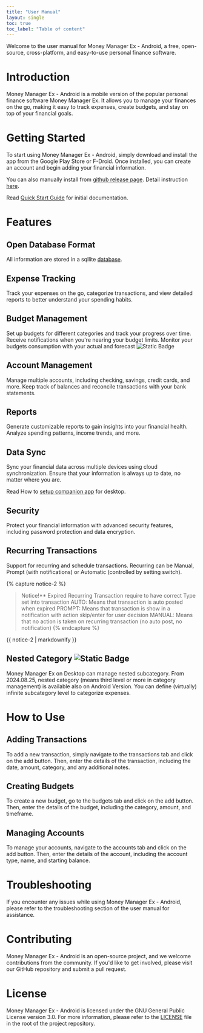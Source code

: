 ```yaml
---
title: "User Manual"
layout: single
toc: true
toc_label: "Table of content"
---
```


Welcome to the user manual for Money Manager Ex - Android, a free, open-source, cross-platform, and easy-to-use personal finance software.


# Introduction

Money Manager Ex - Android is a mobile version of the popular personal finance software Money Manager Ex. It allows you to manage your finances on the go, making it easy to track expenses, create budgets, and stay on top of your financial goals.

# Getting Started

To start using Money Manager Ex - Android, simply download and install the app from the Google Play Store or F-Droid. Once installed, you can create an account and begin adding your financial information.

You can also manually install from [github release page](https://github.com/moneymanagerex/android-money-manager-ex/releases/latest). 
Detail instruction [here](install.md).

Read [Quick Start Guide](/quickstart/) for initial documentation.

# Features

## Open Database Format

All information are stored in a sqllite [database](database.md).

## Expense Tracking

Track your expenses on the go, categorize transactions, and view detailed reports to better understand your spending habits.

## Budget Management

Set up budgets for different categories and track your progress over time. Receive notifications when you're nearing your budget limits.
Monitor your budgets consumption with your actual and forecast ![Static Badge](https://img.shields.io/badge/since-5.2.3-green)

## Account Management

Manage multiple accounts, including checking, savings, credit cards, and more. Keep track of balances and reconcile transactions with your bank statements.

## Reports

Generate customizable reports to gain insights into your financial health. Analyze spending patterns, income trends, and more.

## Data Sync

Sync your financial data across multiple devices using cloud synchronization. Ensure that your information is always up to date, no matter where you are.

Read How to [setup companion app](/quickstart/start_companion.md) for desktop.

## Security

Protect your financial information with advanced security features, including password protection and data encryption.

## Recurring Transactions

Support for recurring and schedule transactions. Recurring can be Manual, Prompt (with notifications) or Automatic (controlled by setting switch).

{% capture notice-2 %}
> Notice!**
> Expired Recurring Transaction require to have correct Type set into transaction
> AUTO: Means that transaction is auto posted when expired
> PROMPT: Means that transaction is show in a notification with action skip/enter for user decision
> MANUAL: Means that no action is taken on recurring transaction (no auto post, no notification)
{% endcapture %}
<div class="notice--warning">
  {{ notice-2 | markdownify }}
</div>

## Nested Category ![Static Badge](https://img.shields.io/badge/since-2024.08.25-green)

Money Manager Ex on Desktop can manage nested subcategory.
From 2024.08.25, nested category (means third level or more in category management) is available also on Android Version.
You can define (virtually) infinite subcategory level to categorize expenses. 

# How to Use

## Adding Transactions

To add a new transaction, simply navigate to the transactions tab and click on the add button. Then, enter the details of the transaction, including the date, amount, category, and any additional notes.

## Creating Budgets

To create a new budget, go to the budgets tab and click on the add button. Then, enter the details of the budget, including the category, amount, and timeframe.

## Managing Accounts

To manage your accounts, navigate to the accounts tab and click on the add button. Then, enter the details of the account, including the account type, name, and starting balance.

# Troubleshooting

If you encounter any issues while using Money Manager Ex - Android, please refer to the troubleshooting section of the user manual for assistance.

# Contributing

Money Manager Ex - Android is an open-source project, and we welcome contributions from the community. If you'd like to get involved, please visit our GitHub repository and submit a pull request.

# License

Money Manager Ex - Android is licensed under the GNU General Public License version 3.0. For more information, please refer to the [LICENSE](../../License) file in the root of the project repository.
